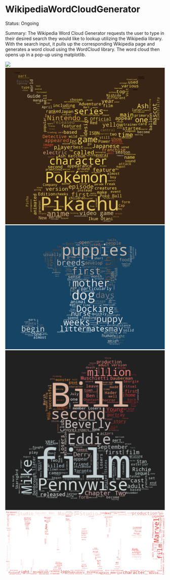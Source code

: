 # WikipediaWordCloudGenerator

Status: Ongoing

Summary: The Wikipedia Word Cloud Generator requests the user to type in their desired search they would like to lookup utilizing the Wikipedia library. With the search input, it pulls up the corresponding Wikipedia page and generates a word cloud using the WordCloud library. The word cloud then opens up in a pop-up using matplotlib.

![](images/mickeyMouse.png|width=100)
![](images/pickachu.png)
![](images/puppy.png)
![](images/itChapterTwo.png)
![](images/marvelStudio.png)

